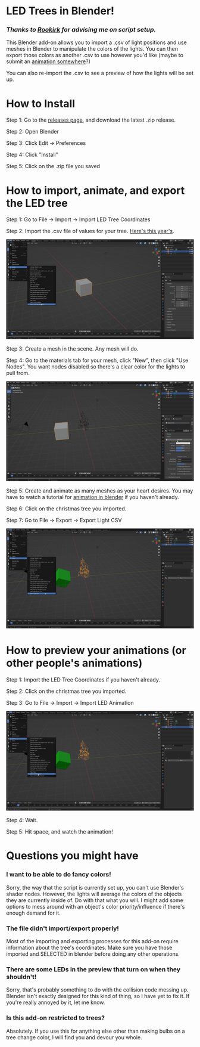 # LED Trees in Blender!

### _Thanks to [Rookirk](https://github.com/Rookirk) for advising me on script setup._

This Blender add-on allows you to import a .csv of light positions and use meshes in Blender to manipulate the colors of the lights. You can then export those colors as another .csv to use however you'd like (maybe to submit an [animation somewhere](https://www.youtube.com/watch?v=WuMRJf6B5Q4)?)

You can also re-import the .csv to see a preview of how the lights will be set up.

# How to Install

Step 1: Go to the [releases page](https://github.com/ambiguousname/ParkerTreeBlenderAddOn/releases), and download the latest .zip release.

Step 2: Open Blender

Step 3: Click Edit -> Preferences

Step 4: Click "Install"

Step 5: Click on the .zip file you saved

# How to import, animate, and export the LED tree

Step 1: Go to File -> Import -> Import LED Tree Coordinates

Step 2: Import the .csv file of values for your tree. [Here's this year's](https://www.dropbox.com/s/lmccfutftplhh3b/coords_2021.csv?dl=0).

![](assets/importtree.png)

Step 3: Create a mesh in the scene. Any mesh will do.

Step 4: Go to the materials tab for your mesh, click "New", then click "Use Nodes". You want nodes disabled so there's a clear color for the lights to pull from.

![](assets/removenodes.png)

Step 5: Create and animate as many meshes as your heart desires. You may have to watch a tutorial for [animation in blender](https://youtu.be/LLIimJxTyNw) if you haven't already.

Step 6: Click on the christmas tree you imported.

Step 7: Go to File -> Export -> Export Light CSV

![](assets/export.png)

# How to preview your animations (or other people's animations)

Step 1: Import the LED Tree Coordinates if you haven't already.

Step 2: Click on the christmas tree you imported.

Step 3: Go to File -> Import -> Import LED Animation

![](assets/importanimation.png)

Step 4: Wait.

Step 5: Hit space, and watch the animation!

# Questions you might have

### **I want to be able to do fancy colors!**

Sorry, the way that the script is currently set up, you can't use Blender's shader nodes. However, the lights will average the colors of the objects they are currently inside of. Do with that what you will. I might add some options to mess around with an object's color priority/influence if there's enough demand for it.

### **The file didn't import/export properly!**

Most of the importing and exporting processes for this add-on require information about the tree's coordinates. Make sure you have those imported and SELECTED in blender before doing any other operations.

### **There are some LEDs in the preview that turn on when they shouldn't!**

Sorry, that's probably something to do with the collision code messing up. Blender isn't exactly designed for this kind of thing, so I have yet to fix it. If you're really annoyed by it, let me know.

### **Is this add-on restricted to trees?**

Absolutely. If you use this for anything else other than making bulbs on a tree change color, I will find you and devour you whole.